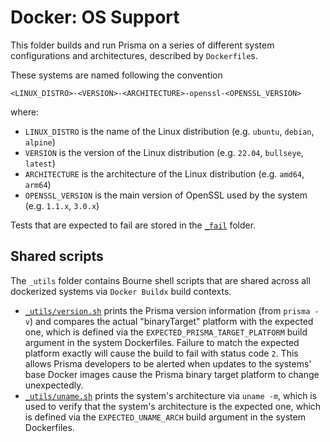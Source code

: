 # Docker: OS Support

This folder builds and run Prisma on a series of different system configurations and architectures, described by `Dockerfile`s.

These systems are named following the convention
  
```
<LINUX_DISTRO>-<VERSION>-<ARCHITECTURE>-openssl-<OPENSSL_VERSION>
```
  
where:
- `LINUX_DISTRO` is the name of the Linux distribution (e.g. `ubuntu`, `debian`, `alpine`)
- `VERSION` is the version of the Linux distribution (e.g. `22.04`, `bullseye`, `latest`)
- `ARCHITECTURE` is the architecture of the Linux distribution (e.g. `amd64`, `arm64`)
- `OPENSSL_VERSION` is the main version of OpenSSL used by the system (e.g. `1.1.x`, `3.0.x`)

Tests that are expected to fail are stored in the [`_fail`](./_fail/) folder.

## Shared scripts

The `_utils` folder contains Bourne shell scripts that are shared across all dockerized systems via `Docker Buildx` build contexts.

- [`_utils/version.sh`](./_utils/version.sh) prints the Prisma version information (from `prisma -v`) and compares the actual "binaryTarget" platform with the expected one, which is defined via the `EXPECTED_PRISMA_TARGET_PLATFORM` build argument in the system Dockerfiles.
Failure to match the expected platform exactly will cause the build to fail with status code `2`. This allows Prisma developers to be alerted when updates to the systems' base Docker images cause the Prisma binary target platform to change unexpectedly.
- [`_utils/uname.sh`](./_utils/uname.sh) prints the system's architecture via `uname -m`, which is used to verify that the system's architecture is the expected one, which is defined via the `EXPECTED_UNAME_ARCH` build argument in the system Dockerfiles.
